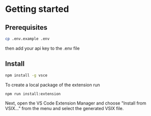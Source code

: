 # Getting started

## Prerequisites

```sh
cp .env.example .env
```

then add your api key to the .env file

## Install

```sh
npm install -g vsce
```

To create a local package of the extension run

```sh
npm run install:extension
```

Next, open the VS Code Extension Manager and choose "Install from VSIX..." from the menu and select the generated VSIX file.
